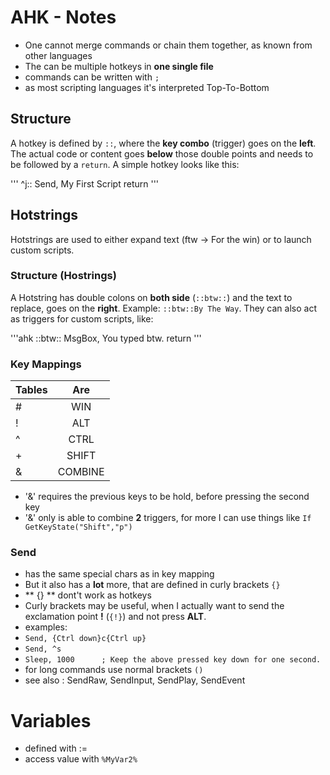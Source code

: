 
# AHK - Notes
- One cannot merge commands or chain them together, as known from other languages
- The can be multiple hotkeys in **one single file**
- commands can be written with `;`
- as most scripting languages it's interpreted Top-To-Bottom

## Structure
A hotkey is defined by `::`, where the **key combo** (trigger) goes on the **left**.
The actual code or content goes **below** those double points and needs to be followed by a `return`. 
A simple hotkey looks like this:

'''
^j::
Send, My First Script
return
'''

## Hotstrings
Hotstrings are used to either expand text (ftw -> For the win) or to launch custom scripts.

### Structure (Hostrings)
A Hotstring has double colons on **both side** (`::btw::`) and the text to replace, goes on the **right**.
Example: `::btw::By The Way`. They can also act as triggers for custom scripts, like:

'''ahk
::btw::
MsgBox, You typed btw.
return
'''

### Key Mappings

| Tables        | Are           |
| ------------- |:-------------:|
| #	   | WIN |
| !	   | ALT |
| ^	   | CTRL |
| +	   | SHIFT |
| &	   | COMBINE |

- '&' requires the previous keys to be hold, before pressing the second key
- '&' only is able to combine **2** triggers, for more I can use things like `If GetKeyState("Shift","p")`

### Send
- has the same special chars as in key mapping
- But it also has a **lot** more, that are defined in curly brackets `{}`
- ** {} ** dont't work as hotkeys
- Curly brackets may be useful, when I actually want to send the exclamation point **!** (`{!}`) and not press **ALT**. 
- examples:
- `Send, {Ctrl down}c{Ctrl up}`
- `Send, ^s`
- `Sleep, 1000      ; Keep the above pressed key down for one second.`
- for long commands use normal brackets `()`
- see also : SendRaw, SendInput, SendPlay, SendEvent

# Variables
- defined with :=
- access value with `%MyVar2%`
